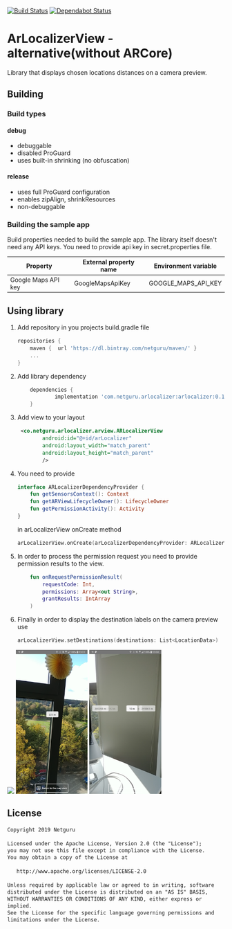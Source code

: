 [![Build Status](https://app.bitrise.io/app/02902760b64f29d8/status.svg?token=xLpAoK3SOS0sGo60ASKW-Q&branch=master)](https://app.bitrise.io/app/02902760b64f29d8)
[![Dependabot Status](https://api.dependabot.com/badges/status?host=github&repo=netguru/ar-localizer-view-android&identifier=207792749)](https://dependabot.com)

# ArLocalizerView - alternative(without ARCore)

Library that displays chosen locations distances on a camera preview. 

## Building
<!-- Aim to explain the process so that any new or external developer not familiar with the project can perform build and deploy -->

### Build types
<!-- List and describe build types -->
#### debug
 - debuggable
 - disabled ProGuard
 - uses built-in shrinking (no obfuscation)
 
#### release
 - uses full ProGuard configuration
 - enables zipAlign, shrinkResources
 - non-debuggable

### Building the sample app
<!-- List all build properties that have to be supplied, including secrets. Describe the method of supplying them, both on local builds and CI -->

Build properties needed to build the sample app. The library itself doesn't need any API keys. 
You need to provide api key in secret.properties file. 

| Property            | External property name | Environment variable |
|---------------------|------------------------|----------------------|
| Google Maps API key | GoogleMapsApiKey       | GOOGLE_MAPS_API_KEY  |

## Using library
<!-- description of steps how to implement the library -->

1. Add repository in you projects build.gradle file 
   
    ```gradle
    repositories {
        maven {  url 'https://dl.bintray.com/netguru/maven/' }
        ...
    }
    ```
    
2. Add library dependency 

    ```gradle
        dependencies {
                implementation 'com.netguru.arlocalizer:arlocalizer:0.1.0'
        }
    ```
    
3. Add view to your layout

    ```xml
     <co.netguru.arlocalizer.arview.ARLocalizerView
            android:id="@+id/arLocalizer"
            android:layout_width="match_parent"
            android:layout_height="match_parent"
            />
    ``` 
        
4. You need to provide

    ```kotlin
    interface ARLocalizerDependencyProvider {
        fun getSensorsContext(): Context
        fun getARViewLifecycleOwner(): LifecycleOwner
        fun getPermissionActivity(): Activity
    }
    ```      
    
   in arLocalizerView onCreate method
        
    ```kotlin
    arLocalizerView.onCreate(arLocalizerDependencyProvider: ARLocalizerDependencyProvider)
    ```

5. In order to process the permission request you need to provide permission results to the view.

    ```kotlin
        fun onRequestPermissionResult(
            requestCode: Int,
            permissions: Array<out String>,
            grantResults: IntArray
        )
    ```    
    
6. Finally in order to display the destination labels on the camera preview use

    ```kotlin
    arLocalizerView.setDestinations(destinations: List<LocationData>)
    ```
    
<img src="readmeResources/arLocalizer.gif" width="33%"></img> <img src="readmeResources/arLocalizer_1.png" width="33%"></img> <img src="readmeResources/arLocalizer_2.png" width="33%"></img>

## License  
```
Copyright 2019 Netguru

Licensed under the Apache License, Version 2.0 (the "License");
you may not use this file except in compliance with the License.
You may obtain a copy of the License at

   http://www.apache.org/licenses/LICENSE-2.0

Unless required by applicable law or agreed to in writing, software
distributed under the License is distributed on an "AS IS" BASIS,
WITHOUT WARRANTIES OR CONDITIONS OF ANY KIND, either express or implied.
See the License for the specific language governing permissions and
limitations under the License.
```
